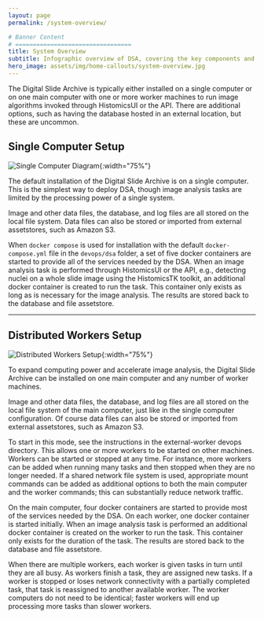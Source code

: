 ```yaml
---
layout: page
permalink: /system-overview/

# Banner Content
# =================================
title: System Overview
subtitle: Infographic overview of DSA, covering the key components and setup options.
hero_image: assets/img/home-callouts/system-overview.jpg
---
```


<div class="system-overview-page" markdown="1">

The Digital Slide Archive is typically either installed on a single computer or on one main computer with one or more worker machines to run image algorithms invoked through HistomicsUI or the API. There are additional options, such as having the database hosted in an external location, but these are uncommon.

## Single Computer Setup

![Single Computer Diagram](../assets/img/system-diagrams/system-diagram-single-computer-setup.svg "Single Computer Diagram"){:width="75%"}

The default installation of the Digital Slide Archive is on a single computer. This is the simplest way to deploy DSA, though image analysis tasks are limited by the processing power of a single system.

Image and other data files, the database, and log files are all stored on the local file system. Data files can also be stored or imported from external assetstores, such as Amazon S3.

When ``docker compose`` is used for installation with the default ``docker-compose.yml`` file in the ``devops/dsa`` folder, a set of five docker containers are started to provide all of the services needed by the DSA. When an image analysis task is performed through HistomicsUI or the API, e.g., detecting nuclei on a whole slide image using the HistomicsTK toolkit, an additional docker container is created to run the task. This container only exists as long as is necessary for the image analysis. The results are stored back to the database and file assetstore.

---

## Distributed Workers Setup

![Distributed Workers Setup](../assets/img/system-diagrams/system-diagram-distributed-workers-setup.svg "Distributed Workers Setup Diagram"){:width="75%"}

To expand computing power and accelerate image analysis, the Digital Slide Archive can be installed on one main computer and any number of worker machines.

Image and other data files, the database, and log files are all stored on the local file system of the main computer, just like in the single computer configuration. Of course data files can also be stored or imported from external assetstores, such as Amazon S3.

To start in this mode, see the instructions in the external-worker devops directory. This allows one or more workers to be started on other machines. Workers can be started or stopped at any time. For instance, more workers can be added when running many tasks and then stopped when they are no longer needed. If a shared network file system is used, appropriate mount commands can be added as additional options to both the main computer and the worker commands; this can substantially reduce network traffic.

On the main computer, four docker containers are started to provide most of the services needed by the DSA. On each worker, one docker container is started initially. When an image analysis task is performed an additional docker container is created on the worker to run the task. This container only exists for the duration of the task. The results are stored back to the database and file assetstore.

When there are multiple workers, each worker is given tasks in turn until they are all busy. As workers finish a task, they are assigned new tasks. If a worker is stopped or loses network connectivity with a partially completed task, that task is reassigned to another available worker. The worker computers do not need to be identical; faster workers will end up processing more tasks than slower workers.
